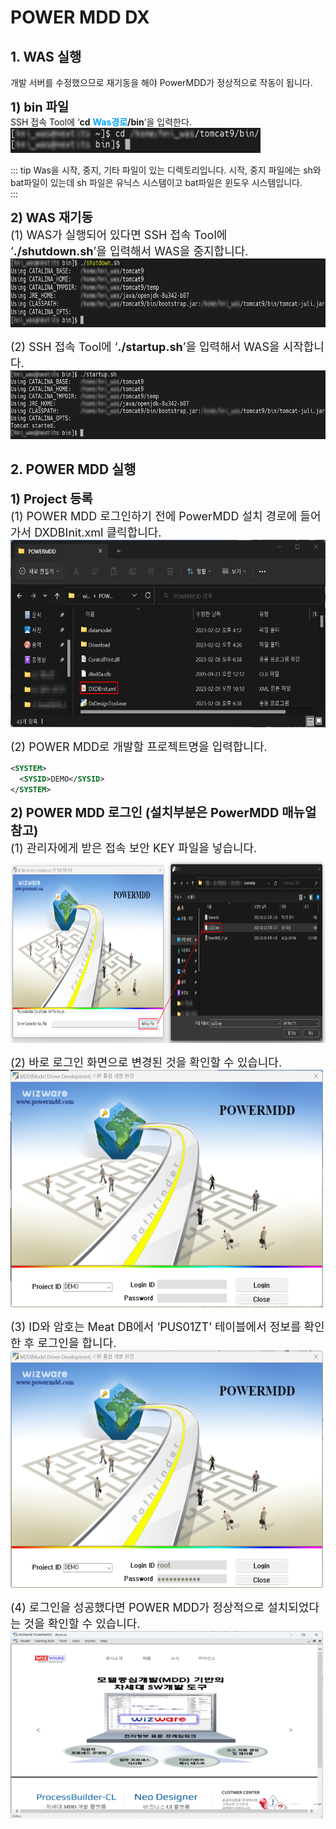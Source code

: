 # POWER MDD DX

## 1. WAS 실행
개발 서버를 수정했으므로 재기동을 해야 PowerMDD가 정상적으로 작동이 됩니다.<br/>

<b class="font20"> 1) bin 파일 </b> <br/>
SSH 접속 Tool에 ‘<b>cd</b> <b class="spanEx">Was경로</b><b>/bin</b>’을 입력한다. <br>
<img src="../.vuepress/public/installation/PowerMddDx/Was.png" width="400" height="40">

<!-- Remark -->
::: tip <Badge type="tip" text="Remark" vertical="middle" /> 
Was을 시작, 중지, 기타 파일이 있는 디렉토리입니다. 시작, 중지 파일에는 sh와 bat파일이 있는데 sh 파일은 유닉스 시스템이고 bat파일은 윈도우 시스템입니다.<br/>
:::
<!-- -->

<b class="font20"> 2) WAS 재기동 </b> <br/>
<span class="font18"> (1) WAS가 실행되어 있다면 SSH 접속 Tool에 ‘<b>./shutdown.sh</b>’을 입력해서 WAS을 중지합니다. </span> <br/>
<img src="../.vuepress/public/installation/PowerMddDx/shutdown.png" width="600" height="110">

<span class="font18"> (2) SSH 접속 Tool에 ‘<b>./startup.sh</b>’을 입력해서 WAS을 시작합니다. </span> <br/>
<img src="../.vuepress/public/installation/PowerMddDx/startup.png" width="600" height="110">

## 2. POWER MDD 실행
<b class="font20"> 1) Project 등록 </b> <br/>
<span class="font18"> (1) POWER MDD 로그인하기 전에 PowerMDD 설치 경로에 들어가서 DXDBInit.xml 클릭합니다. </span> <br/>
<img src="../.vuepress/public/installation/PowerMddDx/dxdbinit.png" width="600" height="300">

<span class="font18"> (2) POWER MDD로 개발할 프로젝트명을 입력합니다. </span> <br/>
```xml
<SYSTEM>
  <SYSID>DEMO</SYSID>
</SYSTEM>
```

<b class="font20"> 2) POWER MDD 로그인 (설치부분은 PowerMDD 매뉴얼 참고) </b> <br/>
<span class="font18"> (1) 관리자에게 받은 접속 보안 KEY 파일을 넣습니다. </span> <br/>
<img src="../.vuepress/public/installation/PowerMddDx/keyfile.png" width="700" height="300">

<span class="font18"> (2) 바로 로그인 화면으로 변경된 것을 확인할 수 있습니다. </span> <br/>
<img src="../.vuepress/public/installation/PowerMddDx/loginView.png" width="500" height="380"> 

<span class="font18"> (3) ID와 암호는 Meat DB에서 ‘PUS01ZT’ 테이블에서 정보를 확인한 후 로그인을 합니다. </span> <br/>
<img src="../.vuepress/public/installation/Client/login.png" width="500" height="380"> 

<span class="font18"> (4) 로그인을 성공했다면 POWER MDD가 정상적으로 설치되었다는 것을 확인할 수 있습니다. </span> <br/>
<img src="../.vuepress/public/installation/PowerMddDx/powermdd.png" width="500" height="300">


<style type='text/css'>
  [class*="boxBorder"] { border: 1px solid #bbb; }
  [class*="font20"] { font-size: 20px }
  [class*="font18"] { font-size: 18px }
  [class="spanBtn"] { border: 1px solid #bbb;border-radius: 4px;padding: 3px;background:white; color:dimgrey; }
  [class="spanEx2"] { font-size: 18px; color: #00a4ff; }
  [class="spanEx"] { color: #00a4ff; }
  [class="fontB"] { color: rgb(106, 139, 173); font-size:18px }
</style>